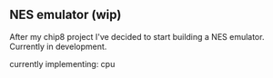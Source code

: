 ## NES emulator (wip)

After my chip8 project I've decided to start building a NES emulator.
Currently in development.

currently implementing: cpu

